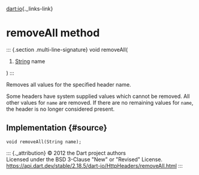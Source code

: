 [dart:io](../../dart-io/dart-io-library){._links-link}

removeAll method
================

::: {.section .multi-line-signature}
void removeAll(

1.  [String](../../dart-core/string-class) name

)
:::

Removes all values for the specified header name.

Some headers have system supplied values which cannot be removed. All
other values for `name` are removed. If there are no remaining values
for `name`, the header is no longer considered present.

Implementation {#source}
--------------

``` {.language-dart data-language="dart"}
void removeAll(String name);
```

::: {._attribution}
© 2012 the Dart project authors\
Licensed under the BSD 3-Clause \"New\" or \"Revised\" License.\
<https://api.dart.dev/stable/2.18.5/dart-io/HttpHeaders/removeAll.html>
:::
